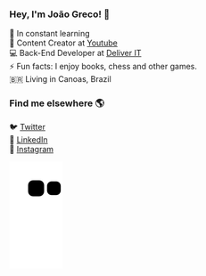 ### Hey, I'm João Greco! 👋

🔭 In constant learning <br>
🍿 Content Creator at [Youtube](https://youtube.com/channel/UCmWFPuYxHIz6qG_OsIHv4zA) <br>
💻 Back-End Developer at [Deliver IT](http://deliverit.com.br/) <br>
⚡ Fun facts: I enjoy books, chess and other games. <br>
🇧🇷 Living in Canoas, Brazil <br>

### Find me elsewhere 🌎

🐦 [Twitter](https://twitter.com/_grecojoao) <br>
🚀 [LinkedIn](https://www.linkedin.com/in/grecojoao/) <br>
📸 [Instagram](https://instagram.com/_grecojoao/) <br>

![Snake animation](https://github.com/rafaballerini/rafaballerini/blob/output/github-contribution-grid-snake.svg)
